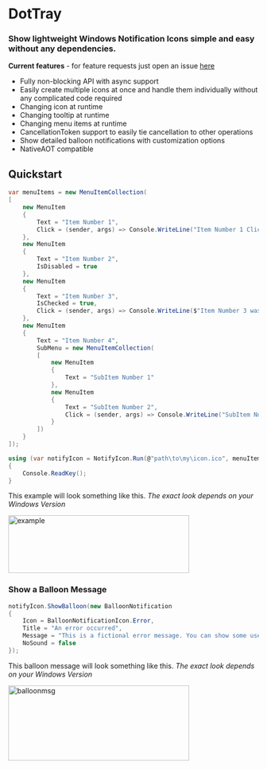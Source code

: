 # DotTray
### Show lightweight Windows Notification Icons simple and easy without any dependencies.

**Current features** - for feature requests just open an issue [here](https://github.com/BlyZeDev/ClipTypr/issues/new?template=enhancement.yml)
- Fully non-blocking API with async support
- Easily create multiple icons at once and handle them individually without any complicated code required
- Changing icon at runtime
- Changing tooltip at runtime
- Changing menu items at runtime
- CancellationToken support to easily tie cancellation to other operations
- Show detailed balloon notifications with customization options
- NativeAOT compatible

## Quickstart
```cs
var menuItems = new MenuItemCollection(
[
    new MenuItem
    {
        Text = "Item Number 1",
        Click = (sender, args) => Console.WriteLine("Item Number 1 Clicked")
    },
    new MenuItem
    {
        Text = "Item Number 2",
        IsDisabled = true
    },
    new MenuItem
    {
        Text = "Item Number 3",
        IsChecked = true,
        Click = (sender, args) => Console.WriteLine($"Item Number 3 was {(sender.IsChecked ?? false ? "checked" : "unchecked")}")
    },
    new MenuItem
    {
        Text = "Item Number 4",
        SubMenu = new MenuItemCollection(
        [
            new MenuItem
            {
                Text = "SubItem Number 1"
            },
            new MenuItem
            {
                Text = "SubItem Number 2",
                Click = (sender, args) => Console.WriteLine("SubItem Number 2 Clicked")
            }
        ])
    }
]);

using (var notifyIcon = NotifyIcon.Run(@"path\to\my\icon.ico", menuItems, CancellationToken.None))
{
    Console.ReadKey();
}
```
This example will look something like this. *The exact look depends on your Windows Version*

<img width="364" height="116" alt="example" src="https://github.com/user-attachments/assets/91b3baa6-d32d-430f-9c25-f3dbbfeda2cc"/>

### Show a Balloon Message
```cs
notifyIcon.ShowBalloon(new BalloonNotification
{
    Icon = BalloonNotificationIcon.Error,
    Title = "An error occurred",
    Message = "This is a fictional error message. You can show some useful information here :)",
    NoSound = false
});
```
This balloon message will look something like this. *The exact look depends on your Windows Version*

<img width="364" height="151" alt="balloonmsg" src="https://github.com/user-attachments/assets/0ada00c4-ea24-4314-9984-a37f1741b62a" />
